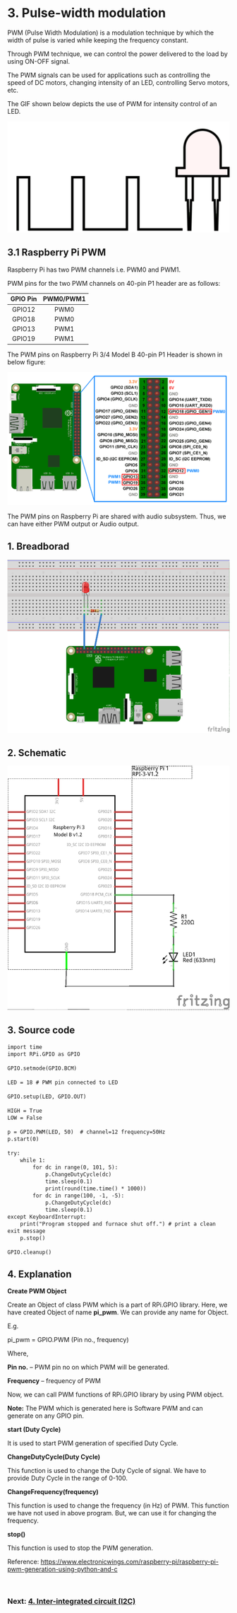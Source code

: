 # 3. Pulse-width modulation

PWM (Pulse Width Modulation) is a modulation technique by which the width of pulse is varied while keeping the frequency constant.

Through PWM technique, we can control the power delivered to the load by using ON-OFF signal.

The PWM signals can be used for applications such as controlling the speed of DC motors, changing intensity of an LED, controlling Servo motors, etc.

The GIF shown below depicts the use of PWM for intensity control of an LED.

![PWM example](Images/PWM.gif)

## 3.1 Raspberry Pi PWM

Raspberry Pi has two PWM channels i.e. PWM0 and PWM1.

PWM pins for the two PWM channels on 40-pin P1 header are as follows:

| GPIO Pin    | PWM0/PWM1   |
| :----:      | :----:      |
| GPIO12      | PWM0        |
| GPIO18      | PWM0        |
| GPIO13      | PWM1        |
| GPIO19      | PWM1        |

The PWM pins on Raspberry Pi 3/4 Model B 40-pin P1 Header is shown in below figure:

![Raspberry pi 3 PWM pins](Images/Raspberry_pi_3_PWM_pins.png)

The PWM pins on Raspberry Pi are shared with audio subsystem. Thus, we can have either PWM output or Audio output.

## 1. Breadborad

![Breadboard](Wiring/3-PWM_bb.png)

## 2. Schematic

![Schematic](Wiring/3-PWM_schem.png)

## 3. Source code

```
import time
import RPi.GPIO as GPIO

GPIO.setmode(GPIO.BCM)

LED = 18 # PWM pin connected to LED

GPIO.setup(LED, GPIO.OUT) 

HIGH = True
LOW = False

p = GPIO.PWM(LED, 50)  # channel=12 frequency=50Hz
p.start(0)

try:
    while 1:
        for dc in range(0, 101, 5):
            p.ChangeDutyCycle(dc)
            time.sleep(0.1)
            print(round(time.time() * 1000))
        for dc in range(100, -1, -5):
            p.ChangeDutyCycle(dc)
            time.sleep(0.1)
except KeyboardInterrupt:
    print("Program stopped and furnace shut off.") # print a clean exit message
    p.stop()
    
GPIO.cleanup()
```

## 4. Explanation

**Create PWM Object**

Create an Object of class PWM which is a part of RPi.GPIO library. Here, we have created Object of name **pi_pwm**. We can provide any name for Object.

E.g.

pi_pwm = GPIO.PWM (Pin no., frequency)

Where,

**Pin no.** – PWM pin no on which PWM will be generated.

**Frequency** – frequency of PWM

Now, we can call PWM functions of RPi.GPIO library by using PWM object.

**Note:** The PWM which is generated here is Software PWM and can generate on any GPIO pin.

**start (Duty Cycle)**

It is used to start PWM generation of specified Duty Cycle.

**ChangeDutyCycle(Duty Cycle)**

This function is used to change the Duty Cycle of signal. We have to provide Duty Cycle in the range of 0-100.

**ChangeFrequency(frequency)**

This function is used to change the frequency (in Hz) of PWM. This function we have not used in above program. But, we can use it for changing the frequency.

**stop()**

This function is used to stop the PWM generation.


Reference: https://www.electronicwings.com/raspberry-pi/raspberry-pi-pwm-generation-using-python-and-c

<br>

### Next: [4. Inter-integrated circuit (I2C)](4-I2C.md)
